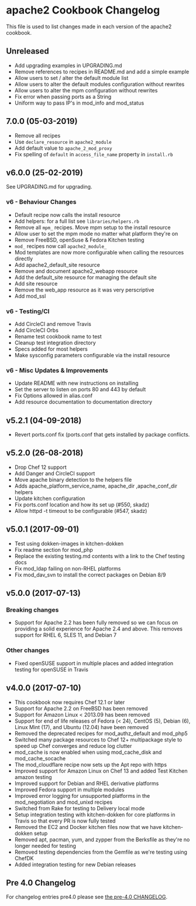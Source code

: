 # apache2 Cookbook Changelog

This file is used to list changes made in each version of the apache2 cookbook.

## Unreleased

- Add upgrading examples in UPGRADING.md
- Remove references to recipes in README.md and add a simple example
- Allow users to set / alter the default module list
- Allow users to alter the default modules configuration without rewrites
- Allow users to alter the mpm configuration without rewrites
- Fix error when passing ports as a String
- Uniform way to pass IP's in mod_info and mod_status

## 7.0.0 (05-03-2019)

- Remove all recipes
- Use `declare_resource` in `apache2_module`
- Add default value to `apache_2_mod_proxy`
- Fix spelling of `default` in `access_file_name` property in `install.rb`

## v6.0.0 (25-02-2019)

See UPGRADING.md for upgrading.

### v6 - Behaviour Changes

- Default recipe now calls the install resource
- Add helpers: for a full list see `libraries/helpers.rb`
- Remove all `mpm_` recipes. Move mpm setup to the install resource
- Allow user to set the mpm mode no matter what platform they're on
- Remove FreeBSD, openSuse & Fedora Kitchen testing
- `mod_` recipes now call `apache2_module_`
- Mod templates are now more configurable when calling the resources directly
- Add apache2_default_site resource
- Remove and document apache2_webapp resource
- Add the default_site resource for managing the default site
- Add site resource
- Remove the web_app resource as it was very perscriptive
- Add mod_ssl

### v6 - Testing/CI

- Add CircleCI and remove Travis
- Add CircleCI Orbs
- Rename test cookbook name to test
- Cleanup test integration directory
- Specs added for most helpers
- Make sysconfig parameters configurable via the install resource

### v6 - Misc Updates & Improvements

- Update README with new instructions on installing
- Set the server to listen on ports 80 and 443 by default
- Fix Options allowed in alias.conf
- Add resource documentation to documentation directory

## v5.2.1 (04-09-2018)

- Revert ports.conf fix (ports.conf that gets installed by package conflicts.

## v5.2.0 (26-08-2018)

- Drop Chef 12 support
- Add Danger and CircleCI support
- Move apache binary detection to the helpers file
- Adds apache_platform_service_name, apache_dir ,apache_conf_dir helpers
- Update kitchen configuration
- Fix ports.conf location and how its set up (#550, skadz)
- Allow httpd -t timeout to be configurable (#547, skadz)

## v5.0.1 (2017-09-01)

- Test using dokken-images in kitchen-dokken
- Fix readme section for mod_php
- Replace the existing testing.md contents with a link to the Chef testing docs
- Fix mod_ldap failing on non-RHEL platforms
- Fix mod_dav_svn to install the correct packages on Debian 8/9

## v5.0.0 (2017-07-13)

### Breaking changes

- Support for Apache 2.2 has been fully removed so we can focus on providing a solid experience for Apache 2.4 and above. This removes support for RHEL 6, SLES 11, and Debian 7

### Other changes

- Fixed openSUSE support in multiple places and added integration testing for openSUSE in Travis

## v4.0.0 (2017-07-10)

- This cookbook now requires Chef 12.1 or later
- Support for Apache 2.2 on FreeBSD has been removed
- Support for Amazon Linux < 2013.09 has been removed
- Support for end of life releases of Fedora (< 24), CentOS (5), Debian (6), Linux Mint (17), and Ubuntu (12.04) have been removed
- Removed the deprecated recipes for mod_authz_default and mod_php5
- Switched many package resources to Chef 12+ multipackage style to speed up Chef converges and reduce log clutter
- mod_cache is now enabled when using mod_cache_disk and mod_cache_socache
- The mod_cloudflare recipe now sets up the Apt repo with https
- Improved support for Amazon Linux on Chef 13 and added Test Kitchen amazon testing
- Improved support for Debian and RHEL derivative platforms
- Improved Fedora support in multiple modules
- Improved error logging for unsupported platforms in the mod_negotiation and mod_unixd recipes
- Switched from Rake for testing to Delivery local mode
- Setup integration testing with kitchen-dokken for core platforms in Travis so that every PR is now fully tested
- Removed the EC2 and Docker kitchen files now that we have kitchen-dokken setup
- Removed apt, pacman, yum, and zypper from the Berksfile as they're no longer needed for testing
- Removed testing dependencies from the Gemfile as we're testing using ChefDK
- Added integration testing for new Debian releases

## Pre 4.0 Changelog

For changelog entries pre4.0 please see [the pre-4.0 CHANGELOG](CHANGELOG-pre4.md).

